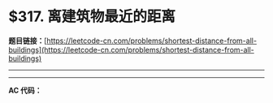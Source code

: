 # $317. 离建筑物最近的距离

**题目链接：**[https://leetcode-cn.com/problems/shortest-distance-from-all-buildings](https://leetcode-cn.com/problems/shortest-distance-from-all-buildings)

---

<Cards card="leetcode_317_shortest-distance-from-all-buildings"></Cards>

---

**AC 代码：**

```java

```